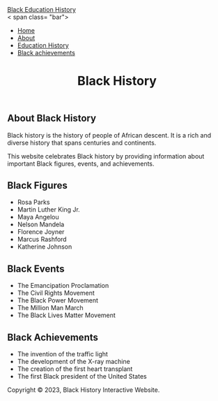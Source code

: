 <!DOCTYPE html>
<html lang="en">
<head>
    <meta charset="UTF-8">
    <meta name="viewport" content="width=device-width, initial-scale=1.0">
    <title>Black Education History</title>
    <link rel="stylesheet" href="styles.css"/>
</head>
<body>
  <nav class="navbar"> 
    <div class="navbar__ container"> 
    <a href="/" id="navbar__logo">Black Education History</a> 
    <div class="navbar__toggle" id="mobile-menu">
      <span class="bar"></span> < span class= "bar"></span>
      <span class="bar"></span>    
    </div>
    <ul class="navbar__ menu">
      <li class="navbar__item"> 
    <a href="/" class= "navbar__links">Home</a>
      </li>   
 <li class="navbar__item"> 
    <a href="/about.html" class= "navbar__links">About</a>        
     </li>
      <li class="navbar__item"> 
    <a href="/" class= "navbar__links">Education History</a> 
      </li>
        <li class="navbar__btn"> 
    <a href="/" class= "button">Black achievements</a>
     </ul>
     </div>
    </nav>
  </body>
</html>

        
   













<!DOCTYPE html>
<html>
<head>
<link rel="stylesheet" href="style.css">
</head>
<body>
<div id="app">
<header>
<h1>Black History</h1>
</header>
<main>
<section>
<h2>About Black History</h2>
<p>Black history is the history of people of African descent. It is a rich and diverse history that spans centuries and continents.</p>
<p>This website celebrates Black history by providing information about important Black figures, events, and achievements.</p>
</section>
<section>
<h2>Black Figures</h2>
<ul>
<li>Rosa Parks</li>
<li>Martin Luther King Jr.</li>
<li>Maya Angelou</li>
<li>Nelson Mandela</li>
<li>Florence Joyner</li>
<li>Marcus Rashford</li>
<li>Katherine Johnson</li>

</ul>
</section>
<section>
<h2>Black Events</h2>
<ul>
<li>The Emancipation Proclamation</li>
<li>The Civil Rights Movement</li>
<li>The Black Power Movement</li>
<li>The Million Man March</li>
<li>The Black Lives Matter Movement</li>
</ul>
</section>
<section>
<h2>Black Achievements</h2>
<ul>
<li>The invention of the traffic light</li>
<li>The development of the X-ray machine</li>
<li>The creation of the first heart transplant</li>
<li>The first Black president of the United States</li>
</ul>
</section>
</main>
<footer>
<p>Copyright &copy; 2023, Black History Interactive Website.</p>
</footer>
</div>



 
  
  
  
  
  
  
  
  
  
  
  
  
  
  
  
  
  

      



















